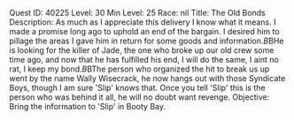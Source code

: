 Quest ID: 40225
Level: 30
Min Level: 25
Race: nil
Title: The Old Bonds
Description: As much as I appreciate this delivery I know what it means. I made a promise long ago to uphold an end of the bargain. I desired him to pillage the areas I gave him in return for some goods and information.$B$BHe is looking for the killer of Jade, the one who broke up our old crew some time ago, and now that he has fulfilled his end, I will do the same, I aint no rat, I keep my bond.$B$BThe person who organized the hit to break us up went by the name Wally Wisecrack, he now hangs out with those Syndicate Boys, though I am sure 'Slip' knows that. Once you tell 'Slip' this is the person who was behind it all, he will no doubt want revenge.
Objective: Bring the information to 'Slip' in Booty Bay.

